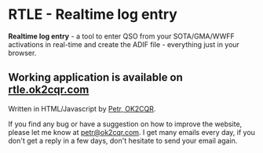 # RTLE - Realtime log entry

**Realtime log entry** - a tool to enter QSO from your SOTA/GMA/WWFF activations in real-time and create the ADIF file - everything just in your browser.

## Working application is available on **[rtle.ok2cqr.com](https://rtle.ok2cqr.com)**

Written in HTML/Javascript by [Petr, OK2CQR](https://www.ok2cqr.com).

If you find any bug or have a suggestion on how to improve the website, please let me know at [petr@ok2cqr.com](mailto:petr@ok2cqr.com).
I&nbsp;get many emails every day, if you don't get a reply in a few days, don't hesitate to send your email again.
